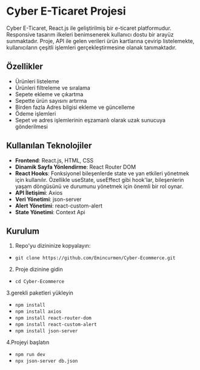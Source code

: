 # Cyber E-Ticaret Projesi

Cyber E-Ticaret, React.js ile geliştirilmiş bir e-ticaret platformudur. Responsive tasarım ilkeleri benimsenerek kullanıcı dostu bir arayüz sunmaktadır. Proje, API ile gelen verileri ürün kartlarına çevirip listelemekte, kullanıcıların çeşitli işlemleri gerçekleştirmesine olanak tanımaktadır.

## Özellikler

- Ürünleri listeleme
- Ürünleri filtreleme ve sıralama
- Sepete ekleme ve çıkartma
- Sepette ürün sayısını artırma
- Birden fazla Adres bilgisi ekleme ve güncelleme
- Ödeme işlemleri
- Sepet ve adres işlemlerinin eşzamanlı olarak uzak sunucuya gönderilmesi

## Kullanılan Teknolojiler

- **Frontend**: React.js, HTML, CSS
- **Dinamik Sayfa Yönlendirme**: React Router DOM
- **React Hooks**: Fonksiyonel bileşenlerde state ve yan etkileri yönetmek için kullanılır. Özellikle useState, useEffect gibi hook'lar, bileşenlerin yaşam döngüsünü ve durumunu yönetmek için önemli bir rol oynar.
- **API İletişimi**: Axios
- **Veri Yönetimi**: json-server
- **Alert Yönetimi**: react-custom-alert
- **State Yönetimi**: Context Api

## Kurulum

1. Repo'yu dizininize kopyalayın:
 *  ```git clone https://github.com/Emincurmen/Cyber-Ecommerce.git ```
2. Proje dizinine gidin
  * ```cd Cyber-Ecommerce```

 3.gerekli paketleri yükleyin
 * ```npm install```
 * ```npm install axios```
 * ```npm install react-router-dom```
 * ```npm install react-custom-alert```
 * ```npm install json-server```

4.Projeyi başlatın
 * ```npm run dev```
 * ```npx json-server db.json```


